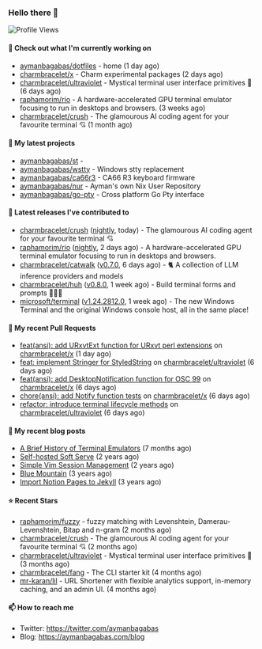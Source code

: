 ### Hello there 👋

![Profile Views](https://komarev.com/ghpvc/?username=aymanbagabas&label=PROFILE+VIEWS)

#### 👷 Check out what I'm currently working on

- [aymanbagabas/dotfiles](https://github.com/aymanbagabas/dotfiles) - home (1 day ago)
- [charmbracelet/x](https://github.com/charmbracelet/x) - Charm experimental packages (2 days ago)
- [charmbracelet/ultraviolet](https://github.com/charmbracelet/ultraviolet) - Mystical terminal user interface primitives 🌈 (6 days ago)
- [raphamorim/rio](https://github.com/raphamorim/rio) - A hardware-accelerated GPU terminal emulator focusing to run in desktops and browsers. (3 weeks ago)
- [charmbracelet/crush](https://github.com/charmbracelet/crush) - The glamourous AI coding agent for your favourite terminal 💘 (1 month ago)

#### 🌱 My latest projects

- [aymanbagabas/st](https://github.com/aymanbagabas/st) - 
- [aymanbagabas/wstty](https://github.com/aymanbagabas/wstty) - Windows stty replacement
- [aymanbagabas/ca66r3](https://github.com/aymanbagabas/ca66r3) - CA66 R3 keyboard firmware
- [aymanbagabas/nur](https://github.com/aymanbagabas/nur) - Ayman&#39;s own Nix User Repository
- [aymanbagabas/go-pty](https://github.com/aymanbagabas/go-pty) - Cross platform Go Pty interface

#### 🔭 Latest releases I've contributed to

- [charmbracelet/crush](https://github.com/charmbracelet/crush) ([nightly](https://github.com/charmbracelet/crush/releases/tag/nightly), today) - The glamourous AI coding agent for your favourite terminal 💘
- [raphamorim/rio](https://github.com/raphamorim/rio) ([nightly](https://github.com/raphamorim/rio/releases/tag/nightly), 2 days ago) - A hardware-accelerated GPU terminal emulator focusing to run in desktops and browsers.
- [charmbracelet/catwalk](https://github.com/charmbracelet/catwalk) ([v0.7.0](https://github.com/charmbracelet/catwalk/releases/tag/v0.7.0), 6 days ago) - 🐈 A collection of LLM inference providers and models 
- [charmbracelet/huh](https://github.com/charmbracelet/huh) ([v0.8.0](https://github.com/charmbracelet/huh/releases/tag/v0.8.0), 1 week ago) - Build terminal forms and prompts 🤷🏻‍♀️
- [microsoft/terminal](https://github.com/microsoft/terminal) ([v1.24.2812.0](https://github.com/microsoft/terminal/releases/tag/v1.24.2812.0), 1 week ago) - The new Windows Terminal and the original Windows console host, all in the same place!

#### 🔨 My recent Pull Requests

- [feat(ansi): add URxvtExt function for URxvt perl extensions](https://github.com/charmbracelet/x/pull/603) on [charmbracelet/x](https://github.com/charmbracelet/x) (1 day ago)
- [feat: implement Stringer for StyledString](https://github.com/charmbracelet/ultraviolet/pull/53) on [charmbracelet/ultraviolet](https://github.com/charmbracelet/ultraviolet) (6 days ago)
- [feat(ansi): add DesktopNotification function for OSC 99](https://github.com/charmbracelet/x/pull/600) on [charmbracelet/x](https://github.com/charmbracelet/x) (6 days ago)
- [chore(ansi): add Notify function tests](https://github.com/charmbracelet/x/pull/599) on [charmbracelet/x](https://github.com/charmbracelet/x) (6 days ago)
- [refactor: introduce terminal lifecycle methods](https://github.com/charmbracelet/ultraviolet/pull/52) on [charmbracelet/ultraviolet](https://github.com/charmbracelet/ultraviolet) (6 days ago)

#### 📜 My recent blog posts

- [A Brief History of Terminal Emulators](https://aymanbagabas.com/blog/2025/03/11/a-brief-history-of-terminal-emulators.html) (7 months ago)
- [Self-hosted Soft Serve](https://aymanbagabas.com/blog/2023/04/28/self-hosted-soft-serve.html) (2 years ago)
- [Simple Vim Session Management](https://aymanbagabas.com/blog/2023/04/13/simple-vim-session-management.html) (2 years ago)
- [Blue Mountain](https://aymanbagabas.com/blog/2022/06/02/blue-mountain.html) (3 years ago)
- [Import Notion Pages to Jekyll](https://aymanbagabas.com/blog/2022/03/29/import-notion-pages-to-jekyll.html) (3 years ago)

#### ⭐ Recent Stars

- [raphamorim/fuzzy](https://github.com/raphamorim/fuzzy) - fuzzy matching with Levenshtein, Damerau-Levenshtein, Bitap and n-gram (2 months ago)
- [charmbracelet/crush](https://github.com/charmbracelet/crush) - The glamourous AI coding agent for your favourite terminal 💘 (2 months ago)
- [charmbracelet/ultraviolet](https://github.com/charmbracelet/ultraviolet) - Mystical terminal user interface primitives 🌈 (3 months ago)
- [charmbracelet/fang](https://github.com/charmbracelet/fang) - The CLI starter kit (4 months ago)
- [mr-karan/lil](https://github.com/mr-karan/lil) - URL Shortener with flexible analytics support, in-memory caching, and an admin UI. (4 months ago)

#### 📫 How to reach me

- Twitter: https://twitter.com/aymanbagabas
- Blog: https://aymanbagabas.com/blog
